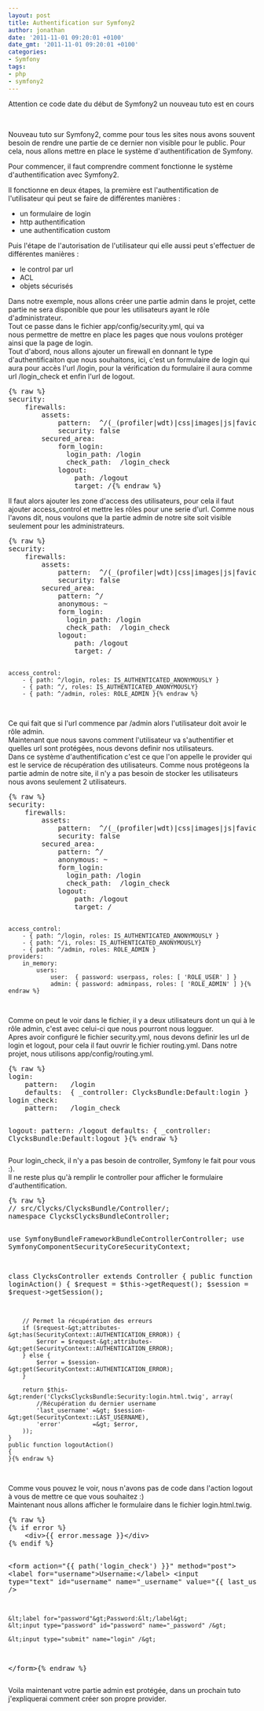 ```yaml
---
layout: post
title: Authentification sur Symfony2
author: jonathan
date: '2011-11-01 09:20:01 +0100'
date_gmt: '2011-11-01 09:20:01 +0100'
categories:
- Symfony
tags:
- php
- symfony2
---
```


Attention ce code date du début de Symfony2 un nouveau tuto est en cours

&nbsp;

Nouveau tuto sur Symfony2, comme pour tous les sites nous avons souvent besoin de rendre une partie de ce dernier non visible pour le public. Pour cela, nous allons mettre en place le système d'authentification de Symfony.

<!--more-->Pour commencer, il faut comprendre comment fonctionne le système d'authentification avec Symfony2.

Il fonctionne en deux étapes, la première est l'authentification de l'utilisateur qui peut se faire de différentes manières :

<ul>
<li>un formulaire de login</li>
<li>http authentification</li>
<li>une authentification custom</li>
</ul>
<div>Puis l'étape de l'autorisation de l'utilisateur qui elle aussi peut s'effectuer de différentes manières :</div>
<div>
<ul>
<li>le control par url</li>
<li>ACL</li>
<li>objets sécurisés</li>
</ul>
</div>
<div>Dans notre exemple, nous allons créer une partie admin dans le projet, cette partie ne sera disponible que pour les utilisateurs ayant le rôle d'administrateur.</div>
<div>Tout ce passe dans le fichier app/config/security.yml, qui va nous permettre de mettre en place les pages que nous voulons protéger ainsi que la page de login.</div>
<div>Tout d'abord, nous allons ajouter un firewall en donnant le type d'authentificaiton que nous souhaitons, ici, c'est un formulaire de login qui aura pour accès l'url /login, pour la vérification du formulaire il aura comme url /login_check et enfin l'url de logout.</div>
<div>
<pre class="brush: xml; gutter: true">
{% raw %}
security:
    firewalls:
        assets:
            pattern:  ^/(_(profiler|wdt)|css|images|js|favicon.ico)/
            security: false
        secured_area:
            form_login:
              login_path: /login
              check_path:  /login_check
            logout:
                path: /logout
                target: /{% endraw %}
</pre>

</div>
<div>Il faut alors ajouter les zone d'access des utilisateurs, pour cela il faut ajouter access_control et mettre les rôles pour une serie d'url. Comme nous l'avons dit, nous voulons que la partie admin de notre site soit visible seulement pour les administrateurs.</div>
<div>
<pre class="brush: xml; gutter: false">
{% raw %}
security:
    firewalls:
        assets:
            pattern:  ^/(_(profiler|wdt)|css|images|js|favicon.ico)/
            security: false
        secured_area:
            pattern: ^/
            anonymous: ~
            form_login:
              login_path: /login
              check_path:  /login_check
            logout:
                path: /logout
                target: /

    access_control:
        - { path: ^/login, roles: IS_AUTHENTICATED_ANONYMOUSLY }
        - { path: ^/, roles: IS_AUTHENTICATED_ANONYMOUSLY}
        - { path: ^/admin, roles: ROLE_ADMIN }{% endraw %}
</pre>

</div>
<div>Ce qui fait que si l'url commence par /admin alors l'utilisateur doit avoir le rôle admin.</div>
<div>Maintenant que nous savons comment l'utilisateur va s'authentifier et quelles url sont protégées, nous devons definir nos utilisateurs.</div>
<div>Dans ce système d'authentification c'est ce que l'on appelle le provider qui est le service de récupération des utilisateurs. Comme nous protégeons la partie admin de notre site, il n'y a pas besoin de stocker les utilisateurs nous avons seulement 2 utilisateurs.</div>
<div>
<pre class="brush: xml; gutter: false">
{% raw %}
security:
    firewalls:
        assets:
            pattern:  ^/(_(profiler|wdt)|css|images|js|favicon.ico)/
            security: false
        secured_area:
            pattern: ^/
            anonymous: ~
            form_login:
              login_path: /login
              check_path:  /login_check
            logout:
                path: /logout
                target: /

    access_control:
        - { path: ^/login, roles: IS_AUTHENTICATED_ANONYMOUSLY }
        - { path: ^/i, roles: IS_AUTHENTICATED_ANONYMOUSLY}
        - { path: ^/admin, roles: ROLE_ADMIN }
    providers:
        in_memory:
            users:
                user:  { password: userpass, roles: [ 'ROLE_USER' ] }
                admin: { password: adminpass, roles: [ 'ROLE_ADMIN' ] }{% endraw %}
</pre>

</div>
<div>Comme on peut le voir dans le fichier, il y a deux utilisateurs dont un qui à le rôle admin, c'est avec celui-ci que nous pourront nous logguer.</div>
<div>Apres avoir configuré le fichier security.yml, nous devons definir les url de login et logout, pour cela il faut ouvrir le fichier routing.yml. Dans notre projet, nous utilisons app/config/routing.yml.</div>
<div>
<pre class="brush: xml; gutter: true">
{% raw %}
login:
    pattern:   /login
    defaults:  { _controller: ClycksBundle:Default:login }
login_check:
    pattern:   /login_check

logout:
    pattern: /logout
    defaults:  { _controller: ClycksBundle:Default:logout }{% endraw %}
</pre>

</div>
<div>Pour login_check, il n'y a pas besoin de controller, Symfony le fait pour vous :).</div>
<div>Il ne reste plus qu'à remplir le controller pour afficher le formulaire d'authentification.</div>
<div>
<pre class="lang:php decode:true brush: php; gutter: true">
{% raw %}
// src/Clycks/ClycksBundle/Controller/;
namespace ClycksClycksBundleController;

use SymfonyBundleFrameworkBundleControllerController;
use SymfonyComponentSecurityCoreSecurityContext;

class ClycksController extends Controller
{
    public function loginAction()
    {
        $request = $this-&gt;getRequest();
        $session = $request-&gt;getSession();

        // Permet la récupération des erreurs
        if ($request-&gt;attributes-&gt;has(SecurityContext::AUTHENTICATION_ERROR)) {
            $error = $request-&gt;attributes-&gt;get(SecurityContext::AUTHENTICATION_ERROR);
        } else {
            $error = $session-&gt;get(SecurityContext::AUTHENTICATION_ERROR);
        }

        return $this-&gt;render('ClycksClycksBundle:Security:login.html.twig', array(
            //Récupération du dernier username
            'last_username' =&gt; $session-&gt;get(SecurityContext::LAST_USERNAME),
            'error'         =&gt; $error,
        ));
    }
    public function logoutAction()
    {
    }{% endraw %}
</pre>

</div>
<div>Comme vous pouvez le voir, nous n'avons pas de code dans l'action logout à vous de mettre ce que vous souhaitez :)</div>
<div>Maintenant nous allons afficher le formulaire dans le fichier login.html.twig.</div>
<div>
<pre class="lang:php decode:true brush: html; gutter: false ">
{% raw %}
{% if error %}
    &lt;div&gt;{{ error.message }}&lt;/div&gt;
{% endif %}

&lt;form action="{{ path('login_check') }}" method="post"&gt;
    &lt;label for="username"&gt;Username:&lt;/label&gt;
    &lt;input type="text" id="username" name="_username" value="{{ last_username }}" /&gt;

    &lt;label for="password"&gt;Password:&lt;/label&gt;
    &lt;input type="password" id="password" name="_password" /&gt;

    &lt;input type="submit" name="login" /&gt;
&lt;/form&gt;{% endraw %}
</pre>

</div>
<div>
Voila maintenant votre partie admin est protégée, dans un prochain tuto j'expliquerai comment créer son propre provider.

</div>

